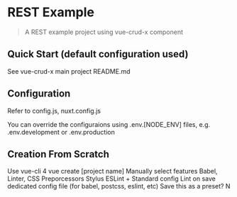 # REST Example

> A REST example project using vue-crud-x component

## Quick Start (default configuration used)

See vue-crud-x main project README.md

## Configuration

Refer to config.js, nuxt.config.js

You can override the configuraions using .env.[NODE_ENV] files, e.g. .env.development or .env.production

## Creation From Scratch

Use vue-cli 4
vue create [project name]
Manually select features
Babel, Linter, CSS Preporcessors
Stylus
ESLint + Standard config
Lint on save
dedicated config file (for babel, postcss, eslint, etc)
Save this as a preset? N
